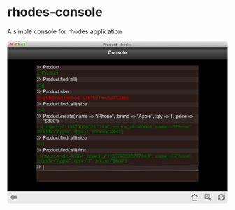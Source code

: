 rhodes-console
==============
A simple console for rhodes application


<img src="https://github.com/surendrans/rhodes-console/blob/master/public/images/screenshots/console.png" />
